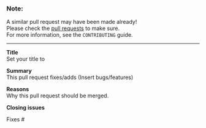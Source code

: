 ### Note:<br/>
A similar pull request may have been made already!<br/>
Please check the [pull requests](../) to make sure.<br/>
For more information, see the `CONTRIBUTING` guide.
***
**Title**<br/>
Set your title to

**Summary**<br/>
This pull request fixes/adds (Insert bugs/features)

**Reasons**<br/>
Why this pull request should be merged.

**Closing issues**<br/>
<!-- Put `closes #XXXX` in your comment to auto-close the issue that your PR fixes (if such). -->
Fixes #

